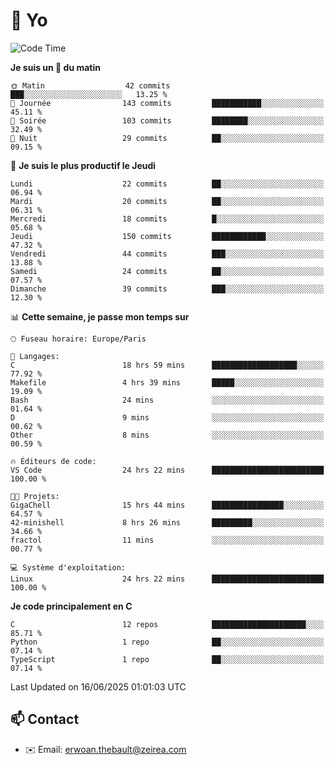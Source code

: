 # 👋 Yo

<!--START_SECTION:waka-->
![Code Time](http://img.shields.io/badge/Code%20Time-89%20hrs%2043%20mins-blue)

**Je suis un 🐤 du matin** 

```text
🌞 Matin                  42 commits          ███░░░░░░░░░░░░░░░░░░░░░░   13.25 % 
🌆 Journée                143 commits         ███████████░░░░░░░░░░░░░░   45.11 % 
🌃 Soirée                 103 commits         ████████░░░░░░░░░░░░░░░░░   32.49 % 
🌙 Nuit                   29 commits          ██░░░░░░░░░░░░░░░░░░░░░░░   09.15 % 
```
📅 **Je suis le plus productif le Jeudi** 

```text
Lundi                    22 commits          ██░░░░░░░░░░░░░░░░░░░░░░░   06.94 % 
Mardi                    20 commits          ██░░░░░░░░░░░░░░░░░░░░░░░   06.31 % 
Mercredi                 18 commits          █░░░░░░░░░░░░░░░░░░░░░░░░   05.68 % 
Jeudi                    150 commits         ████████████░░░░░░░░░░░░░   47.32 % 
Vendredi                 44 commits          ███░░░░░░░░░░░░░░░░░░░░░░   13.88 % 
Samedi                   24 commits          ██░░░░░░░░░░░░░░░░░░░░░░░   07.57 % 
Dimanche                 39 commits          ███░░░░░░░░░░░░░░░░░░░░░░   12.30 % 
```


📊 **Cette semaine, je passe mon temps sur** 

```text
🕑︎ Fuseau horaire: Europe/Paris

💬 Langages: 
C                        18 hrs 59 mins      ███████████████████░░░░░░   77.92 % 
Makefile                 4 hrs 39 mins       █████░░░░░░░░░░░░░░░░░░░░   19.09 % 
Bash                     24 mins             ░░░░░░░░░░░░░░░░░░░░░░░░░   01.64 % 
D                        9 mins              ░░░░░░░░░░░░░░░░░░░░░░░░░   00.62 % 
Other                    8 mins              ░░░░░░░░░░░░░░░░░░░░░░░░░   00.59 % 

🔥 Éditeurs de code: 
VS Code                  24 hrs 22 mins      █████████████████████████   100.00 % 

🐱‍💻 Projets: 
GigaChell                15 hrs 44 mins      ████████████████░░░░░░░░░   64.57 % 
42-minishell             8 hrs 26 mins       █████████░░░░░░░░░░░░░░░░   34.66 % 
fractol                  11 mins             ░░░░░░░░░░░░░░░░░░░░░░░░░   00.77 % 

💻 Système d'exploitation: 
Linux                    24 hrs 22 mins      █████████████████████████   100.00 % 
```

**Je code principalement en C** 

```text
C                        12 repos            █████████████████████░░░░   85.71 % 
Python                   1 repo              ██░░░░░░░░░░░░░░░░░░░░░░░   07.14 % 
TypeScript               1 repo              ██░░░░░░░░░░░░░░░░░░░░░░░   07.14 % 
```




 Last Updated on 16/06/2025 01:01:03 UTC
<!--END_SECTION:waka-->

## 📫 Contact

- ✉️ Email: erwoan.thebault@zeirea.com
